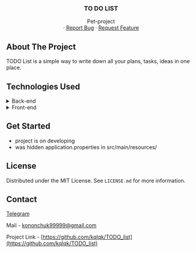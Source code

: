 <div align="center">
  <h3 align="center">TO DO LIST</h3>

  <p align="center">
    Pet-project
    <br />
    ·
    <a href="https://github.com/kqlqk/list_TODO/issues">Report Bug</a>
    ·
    <a href="https://github.com/kqlqk/list_TODO/issues">Request Feature</a>
  </p>
</div>

## About The Project
TODO List is a simple way to write down all your plans, tasks, ideas in one place.


## Technologies Used
<details>
  <summary>Back-end</summary>
  <ol>
    <li><p>Java 11</p></li>
    <li><p>Maven</p></li>
    <li><p>Spring</p>
      <ul>
        <li><p>Spring boot</p></li>
            <details>
                <summary>Starters:</summary>
                <ol>
                    <ul>
                    <li><p>Data jpa</p></li>
                        <ul><li><p>Hibernate</p></li></ul>
                    <li><p>Mail</p></li>
                    <li><p>OAuth2 client</p></li>
                    <li><p>Security</p></li>
                    <li><p>Test</p></li>
                        <ul>
                            <li><p>JUnit</p></li>
                            <li><p>Mockito</p></li>
                        </ul>
                    <li><p>Validation</p></li>
                    <li><p>Web mvc</p></li>
                        <ul><li><p>Tomcat</p></li></ul>
                    <li><p>Thymeleaf</p></li>
                    </ul>
                </ol>
            </details>
      </ul>
    </li>
    <li><p>PostgreSQL</p></li>
  </ol>
</details>

<details>
  <summary>Front-end</summary>
  <ol>
    <li><p>CSS</p></li>
    <ul>
        <li><p>Bootstrap</p></li>
    </ul>
    <li><p>HTML</p></li>
    <li><p>JavaScript</p></li>
  </ol>
</details>


## Get Started
* project is on developing
* was hidden application.properties in src/main/resources/


## License
Distributed under the MIT License. See `LICENSE.md` for more information.


## Contact
[Telegram](https://t.me/kqlqk)

Mail - kononchuk99999@gmail.com

Project Link - [https://github.com/kqlqk/TODO_list](https://github.com/kqlqk/TODO_list)
